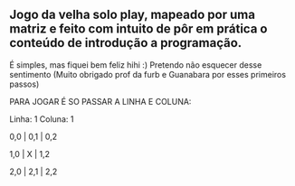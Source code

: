 Jogo da velha solo play, mapeado por uma matriz e feito com intuito de pôr em prática o conteúdo de introdução a programação. 
---
É simples, mas fiquei bem feliz hihi :)  Pretendo não esquecer desse sentimento (Muito obrigado prof da furb e Guanabara por esses primeiros passos)

PARA JOGAR É SO PASSAR A LINHA E COLUNA:

Linha: 1
Coluna: 1

0,0 | 0,1 | 0,2

1,0 |  X  | 1,2

2,0 | 2,1 | 2,2

